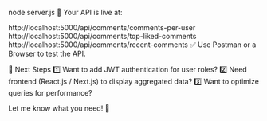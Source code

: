 
node server.js
🎉 Your API is live at:

http://localhost:5000/api/comments/comments-per-user
http://localhost:5000/api/comments/top-liked-comments
http://localhost:5000/api/comments/recent-comments
✅ Use Postman or a Browser to test the API.

🚀 Next Steps
1️⃣ Want to add JWT authentication for user roles?
2️⃣ Need frontend (React.js / Next.js) to display aggregated data?
3️⃣ Want to optimize queries for performance?

Let me know what you need! 🚀   